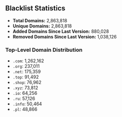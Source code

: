 ## Blacklist Statistics

- **Total Domains:** 2,863,818
- **Unique Domains:** 2,863,818
- **Added Domains Since Last Version:** 880,028
- **Removed Domains Since Last Version:** 1,038,126

### Top-Level Domain Distribution

-  `.com`: 1,262,162
-  `.org`: 237,011
-  `.net`: 175,359
-  `.top`: 91,492
-  `.shop`: 76,962
-  `.xyz`: 73,812
-  `.io`: 64,256
-  `.ru`: 57,126
-  `.info`: 50,464
-  `.pl`: 48,866
